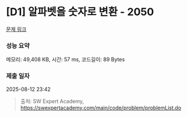 # [D1] 알파벳을 숫자로 변환 - 2050 

[문제 링크](https://swexpertacademy.com/main/code/problem/problemDetail.do?contestProbId=AV5QLGxKAzQDFAUq) 

### 성능 요약

메모리: 49,408 KB, 시간: 57 ms, 코드길이: 89 Bytes

### 제출 일자

2025-08-12 23:42



> 출처: SW Expert Academy, https://swexpertacademy.com/main/code/problem/problemList.do